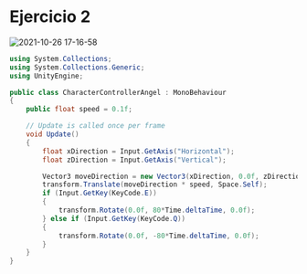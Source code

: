 # Ejercicio 2

![2021-10-26 17-16-58](https://user-images.githubusercontent.com/72868069/138920038-7cd9679f-059b-419f-a12d-ee89282892e8.gif)

```c#
using System.Collections;
using System.Collections.Generic;
using UnityEngine;

public class CharacterControllerAngel : MonoBehaviour
{
    public float speed = 0.1f;

    // Update is called once per frame
    void Update()
    {
        float xDirection = Input.GetAxis("Horizontal");
        float zDirection = Input.GetAxis("Vertical");

        Vector3 moveDirection = new Vector3(xDirection, 0.0f, zDirection);
        transform.Translate(moveDirection * speed, Space.Self);
        if (Input.GetKey(KeyCode.E))
        {
            transform.Rotate(0.0f, 80*Time.deltaTime, 0.0f);
        } else if (Input.GetKey(KeyCode.Q))
        {
            transform.Rotate(0.0f, -80*Time.deltaTime, 0.0f);
        } 
    }
}

```
